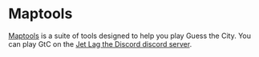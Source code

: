 # Maptools

[Maptools](https://dirkschut.github.io/maptoolspublic) is a suite of tools designed to help you play Guess the City. You can play GtC on the [Jet Lag the Discord discord server](https://discord.gg/jetlag).

